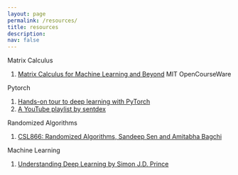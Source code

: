 ```yaml
---
layout: page
permalink: /resources/
title: resources
description: 
nav: false
---
```


Matrix Calculus

1. [Matrix Calculus for Machine Learning and Beyond](https://ocw.mit.edu/courses/18-s096-matrix-calculus-for-machine-learning-and-beyond-january-iap-2023/) MIT OpenCourseWare

Pytorch

1. [Hands-on tour to deep learning with PyTorch](https://mlelarge.github.io/dataflowr-web/cea_edf_inria.html)
2. [A YouTube playlist by sentdex](https://www.youtube.com/watch?v=BzcBsTou0C0&list=PLQVvvaa0QuDdeMyHEYc0gxFpYwHY2Qfdh&pp=iAQB)

Randomized Algorithms

1. [CSL866: Randomized Algorithms, Sandeep Sen and Amitabha Bagchi](https://www.cse.iitd.ac.in/~bagchi/courses/CSL863_07-08/)

Machine Learning

1. [Understanding Deep Learning by Simon J.D. Prince ](https://udlbook.github.io/udlbook/)
